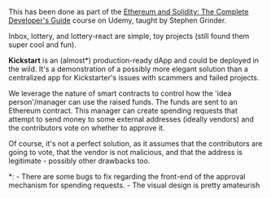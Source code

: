 This has been done as part of the [Ethereum and Solidity: The Complete Developer's Guide](https://www.udemy.com/course/ethereum-and-solidity-the-complete-developers-guide/) course on Udemy, taught by Stephen Grinder.

Inbox, lottery, and lottery-react are simple, toy projects (still found them super cool and fun).

**Kickstart** is an (almost*) production-ready dApp and could be deployed in the wild. It's a demonstration of a possibly more elegant solution than a centralized app for Kickstarter's issues with scammers and failed projects. 

We leverage the nature of smart contracts to control how the 'idea person'/manager can use the raised funds. The funds are sent to an Ethereum contract. This manager can create spending requests that attempt to send money to some external addresses (ideally vendors) and the contributors vote on whether to approve it.

Of course, it's not a perfect solution, as it assumes that the contributors are going to vote, that the vendor is not malicious, and that the address is legitimate - possibly other drawbacks too.

*:
    - There are some bugs to fix regarding the front-end of the approval mechanism for spending requests.
    - The visual design is pretty amateurish
